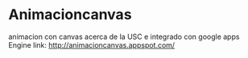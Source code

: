 Animacioncanvas
===============

animacion con canvas acerca de la USC e integrado con google apps Engine 
link: http://animacioncanvas.appspot.com/
